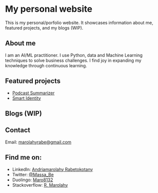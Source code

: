 # My personal website

This is my personal/porfolio website. It showcases information about me, featured projects, and my blogs (WIP).

## About me
I am an AI/ML practitioner.
I use Python, data and Machine Learning techniques to solve business challenges. I find joy in expanding my knowledge through continuous learning.

## Featured projects

- [Podcast Summarizer](https://github.com/marolAI/podcast_summarizer)
- [Smart Identity](https://github.com/marolAI/Smart-Identity)

## Blogs (WIP)

## Contact

Email: [marolahyrabe@gmail.com](marolahyrabe@gmail.com)

## Find me on:

- LinkedIn: [Andriamarolahy Rabetokotany](https://www.linkedin.com/in/andriamarolahy-rabetokotany)
- Twitter: [@Massa_Be](https://twitter.com/Massa_Be)
- Duolingo: [Maro8132](https://www.duolingo.com/profile/Maro8132)
- Stackoverflow: [R. Marolahy](https://stackoverflow.com/users/9560986/r-marolahy)